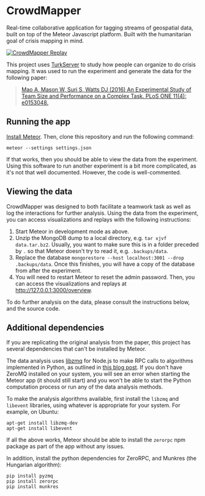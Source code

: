 CrowdMapper
===========

Real-time collaborative application for tagging streams of geospatial data, built on top of the Meteor Javascript platform. Built with the humanitarian goal of crisis mapping in mind.

[![CrowdMapper Replay](http://share.gifyoutube.com/mLnMWR.gif)](https://www.youtube.com/watch?v=xJYq_kh6NlI)

This project uses [TurkServer](https://github.com/HarvardEconCS/turkserver-meteor) to study how people can organize to do crisis mapping. It was used to run the experiment and generate the data for the following paper:

> [Mao A, Mason W, Suri S, Watts DJ (2016) An Experimental Study of Team Size and Performance on a Complex Task. PLoS ONE 11(4): e0153048.][cm-plos]

[cm-plos]: http://journals.plos.org/plosone/article?id=10.1371/journal.pone.0153048

## Running the app

[Install Meteor]. Then, clone this repository and run the following command:

```
meteor --settings settings.json
```

If that works, then you should be able to view the data from the experiment. Using this software to run another experiment is a bit more complicated, as it's not that well documented. However, the code is well-commented.

[install meteor]: https://www.meteor.com/install

## Viewing the data

CrowdMapper was designed to both facilitate a teamwork task as well as log the interactions for further analysis. Using the data from the experiment, you can access visualizations and replays with the following instructions:

1. Start Meteor in development mode as above.
2. Unzip the MongoDB dump to a local directory, e.g. `tar xjvf data.tar.bz2`. Usually, you want to make sure this is in a folder preceded by `.` so that Meteor doesn't try to read it, e.g. `.backups/data`.
3. Replace the database `mongorestore --host localhost:3001 --drop .backups/data`. Once this finishes, you will have a copy of the database from after the experiment.
4. You will need to restart Meteor to reset the admin password. Then, you can access the visualizations and replays at http://127.0.0.1:3000/overview.

To do further analysis on the data, please consult the instructions below, and the source code.

## Additional dependencies

If you are replicating the original analysis from the paper, this project has several dependencies that can't be installed by Meteor.

The data analysis uses [libzmq](https://github.com/zeromq/libzmq) for Node.js to make RPC calls to algorithms implemented in Python, as outlined in [this blog post](http://ianhinsdale.com/code/2013/12/08/communicating-between-nodejs-and-python/). If you don't have ZeroMQ installed on your system, you will see an error when starting the Meteor app (it should still start) and you won't be able to start the Python computation process or run any of the data analysis methods.
       
To make the analysis algorithms available, first install the `libzmq` and `libevent` libraries, using whatever is appropriate for your system. For example, on Ubuntu:
       
```
apt-get install libzmq-dev
apt-get install libevent
```

If all the above works, Meteor should be able to install the `zerorpc` npm package as part of the app without any issues.

In addition, install the python dependencies for ZeroRPC, and Munkres (the Hungarian algorithm):
       
```
pip install pyzmq
pip install zerorpc
pip install munkres
```       
